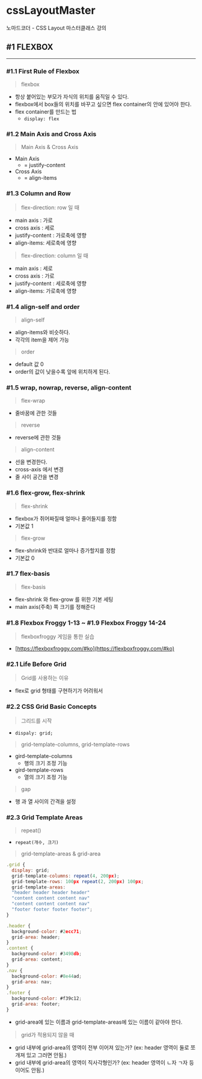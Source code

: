 # cssLayoutMaster
노마드코더 - CSS Layout 마스터클래스 강의

## #1 FLEXBOX
-------------
### #1.1 First Rule of Flexbox

> flexbox
> 
- 항상 붙어있는 부모가 자식의 위치를 움직일 수 있다.
- flexbox에서 box들의 위치를 바꾸고 싶으면 flex container의 안에 있어야 한다.
- flex container를 만드는 법
    - `display: flex`


### #1.2 Main Axis and Cross Axis

> Main Axis & Cross Axis
> 
- Main Axis
    - = justify-content
- Cross Axis
    - = align-items

### #1.3 Column and Row

> flex-direction: row 일 때
> 
- main axis : 가로
- cross axis : 세로
- justify-content : 가로축에 영향
- align-items: 세로축에 영향

> flex-direction: column 일 때
> 
- main axis : 세로
- cross axis : 가로
- justify-content : 세로축에 영향
- align-items: 가로축에 영향

### #1.4 align-self and order

> align-self
> 
- align-items와 비슷하다.
- 각각의 item을 제어 가능

> order
> 
- default 값 0
- order의 값이 낮을수록 앞에 위치하게 된다.

### #1.5 wrap, nowrap, reverse, align-content

> flex-wrap
> 
- 줄바꿈에 관한 것들

> reverse
> 
- reverse에 관한 것들

> align-content
> 
- 선을 변경한다.
- cross-axis 에서 변경
- 줄 사이 공간을 변경

### #1.6 flex-grow, flex-shrink

> flex-shrink
> 
- flexbox가 쥐어짜질때 얼마나 줄어들지를 정함
- 기본값 1

> flex-grow
> 
- flex-shrink와 반대로 얼마나 증가할지를 정함
- 기본값 0

### #1.7 flex-basis

> flex-basis
> 
- flex-shrink 와 flex-grow 를 위한 기본 세팅
- main axis(주축) 쪽 크기를 정해준다

### #1.8 Flexbox Froggy 1-13 ~ #1.9 Flexbox Froggy 14-24

> flexboxfroggy 게임을 통한 실습
> 
- [https://flexboxfroggy.com/#ko](https://flexboxfroggy.com/#ko)

### #2.1 Life Before Grid

> Grid를 사용하는 이유
> 
- flex로 grid 형태를 구현하기가 어려워서

### #2.2 CSS Grid Basic Concepts

> 그리드를 시작
> 
- `dispaly: grid;`

> grid-template-columns, grid-template-rows
> 
- gird-template-columns
    - 행의 크기 조정 기능
- gird-template-rows
    - 열의 크기 조정 기능

> gap
> 
- 행 과 열 사이의 간격을 설정

### #2.3 Grid Template Areas

> repeat()
> 
- `repeat(개수, 크기)`

> grid-template-areas & grid-area
> 

```jsx
.grid {
  display: grid;
  grid-template-columns: repeat(4, 200px);
  grid-template-rows: 100px repeat(2, 200px) 100px;
  grid-template-areas: 
  "header header header header"
  "content content content nav"
  "content content content nav"
  "footer footer footer footer";
}

.header {
  background-color: #2ecc71;
  grid-area: header;
}
.content {
  background-color: #3498db;
  grid-area: content;
}
.nav {
  background-color: #8e44ad;
  grid-area: nav;
}
.footer {
  background-color: #f39c12;
  grid-area: footer;
}
```

- grid-area에 있는 이름과 grid-template-areas에 있는 이름이 같아야 한다.

> grid가 적용되지 않을 때
> 
- grid 내부에 grid-area의 영역이 전부 이어져 있는가? (ex: header 영역이 둘로 쪼개져 있고 그러면 안됨.)
- grid 내부에 grid-area의 영역이 직사각형인가? (ex: header 영역이 ㄴ자 ㄱ자 등이어도 안됨.)